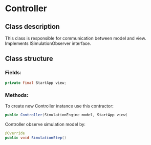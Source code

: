 # Controller
## Class description
This class is responsible for communication between model and view. 
Implements ISimulationObserver interface.

## Class structure
### Fields:
```java
private final StartApp view;
```

### Methods:
To create new Controller instance use this contractor:
```java
public Controller(SimulationEngine model, StartApp view)
```
Controller observe simulation model by:
```java
@Override
public void SimulationStep()
```